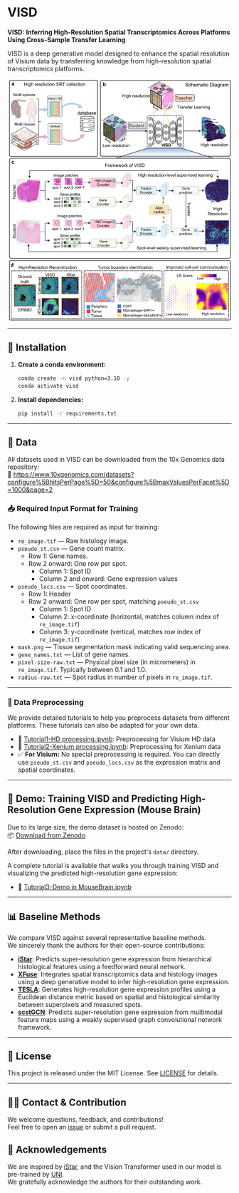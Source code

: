 # VISD

**VISD: Inferring High-Resolution Spatial Transcriptomics Across Platforms Using Cross-Sample Transfer Learning**

VISD is a deep generative model designed to enhance the spatial resolution of Visium data by transferring knowledge from high-resolution spatial transcriptomics platforms.

![VISD.png](VISD.png)

---

## 🔧 Installation

1. **Create a conda environment:**

   ```bash
   conda create -n visd python=3.10 -y
   conda activate visd
   ```

2. **Install dependencies:**

   ```bash
   pip install -r requirements.txt
   ```

---

## 📁 Data

All datasets used in VISD can be downloaded from the 10x Genomics data repository:  
🔗 https://www.10xgenomics.com/datasets?configure%5BhitsPerPage%5D=50&configure%5BmaxValuesPerFacet%5D=1000&page=2

### 📥 Required Input Format for Training

The following files are required as input for training:

- `re_image.tif` — Raw histology image.
- `pseudo_st.csv` — Gene count matrix.
  - Row 1: Gene names.
  - Row 2 onward: One row per spot.
    - Column 1: Spot ID
    - Column 2 and onward: Gene expression values
- `pseudo_locs.csv` — Spot coordinates.
  - Row 1: Header
  - Row 2 onward: One row per spot, matching `pseudo_st.csv`
    - Column 1: Spot ID  
    - Column 2: x-coordinate (horizontal, matches column index of `re_image.tif`)  
    - Column 3: y-coordinate (vertical, matches row index of `re_image.tif`)
- `mask.png` — Tissue segmentation mask indicating valid sequencing area.
- `gene_names.txt` — List of gene names.
- `pixel-size-raw.txt` — Physical pixel size (in micrometers) in `re_image.tif`. Typically between 0.1 and 1.0.
- `radius-raw.txt` — Spot radius in number of pixels in `re_image.tif`.

---

### 🧼 Data Preprocessing

We provide detailed tutorials to help you preprocess datasets from different platforms. These tutorials can also be adapted for your own data.

- 📘 [Tutorial1-HD processing.ipynb](Tutorial1-HD%20processing.ipynb): Preprocessing for Visium HD data  
- 📘 [Tutorial2-Xenium processing.ipynb](Tutorial2-Xenium%20processing.ipynb): Preprocessing for Xenium data  
- ✅ **For Visium:** No special preprocessing is required. You can directly use `pseudo_st.csv` and `pseudo_locs.csv` as the expression matrix and spatial coordinates.

---

## 🚀 Demo: Training VISD and Predicting High-Resolution Gene Expression (Mouse Brain)

Due to its large size, the demo dataset is hosted on Zenodo:  
📦 [Download from Zenodo](https://zenodo.org/records/15878397)

After downloading, place the files in the project's `data/` directory.

A complete tutorial is available that walks you through training VISD and visualizing the predicted high-resolution gene expression:

- 📘 [Tutorial3-Demo in MouseBrain.ipynb](Tutorial3-Demo%20in%20MouseBrain.ipynb)

---

## 📊 Baseline Methods

We compare VISD against several representative baseline methods.  
We sincerely thank the authors for their open-source contributions:

- [**iStar**](https://github.com/daviddaiweizhang/istar): Predicts super-resolution gene expression from hierarchical histological features using a feedforward neural network.  
- [**XFuse**](https://github.com/ludvb/xfuse): Integrates spatial transcriptomics data and histology images using a deep generative model to infer high-resolution gene expression.  
- [**TESLA**](https://github.com/jianhuupenn/TESLA): Generates high-resolution gene expression profiles using a Euclidean distance metric based on spatial and histological similarity between superpixels and measured spots.  
- [**scstGCN**](https://github.com/wenwenmin/scstGCN): Predicts super-resolution gene expression from multimodal feature maps using a weakly supervised graph convolutional network framework.

---

## 📄 License

This project is released under the MIT License. See [LICENSE](LICENSE) for details.

---

## 🙋‍♀️ Contact & Contribution

We welcome questions, feedback, and contributions!  
Feel free to open an [issue](https://github.com/yourusername/VISD/issues) or submit a pull request.

## 🙏 Acknowledgements

We are inspired by [iStar](https://github.com/daviddaiweizhang/istar), and the Vision Transformer used in our model is pre-trained by [UNI](https://github.com/mahmoodlab/UNI).  
We gratefully acknowledge the authors for their outstanding work.
